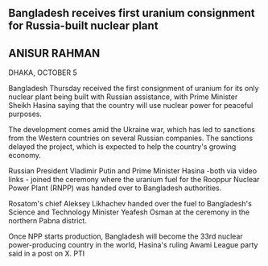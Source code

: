 ## Bangladesh receives first uranium consignment for Russia-built nuclear plant

## ANISUR RAHMAN

DHAKA, OCTOBER 5

Bangladesh Thursday received the first consignment of uranium for its only nuclear plant being built with Russian assistance, with Prime Minister Sheikh Hasina saying that the country will use nuclear power for peaceful purposes.

The development comes amid the Ukraine war, which has led to sanctions from the Western countries on several Russian companies. The sanctions delayed the project, which is expected to help the country's growing economy.

Russian President Vladimir Putin and Prime Minister Hasina -both via video links - joined the ceremony where the uranium fuel for the Rooppur Nuclear Power Plant (RNPP) was handed over to Bangladesh authorities.

Rosatom's chief Aleksey Likhachev handed over the fuel to Bangladesh's Science and Technology Minister Yeafesh Osman at the ceremony in the northern Pabna district.

Once NPP starts production, Bangladesh will become the 33rd nuclear power-producing country in the world, Hasina's ruling Awami League party said in a post on X. PTI